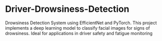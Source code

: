 # Driver-Drowsiness-Detection
Drowsiness Detection System using EfficientNet and PyTorch. This project implements a deep learning model to classify facial images for signs of drowsiness. Ideal for applications in driver safety and fatigue monitoring
